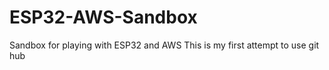 # ESP32-AWS-Sandbox
Sandbox for playing with ESP32 and AWS 
This is my first attempt to use git hub
